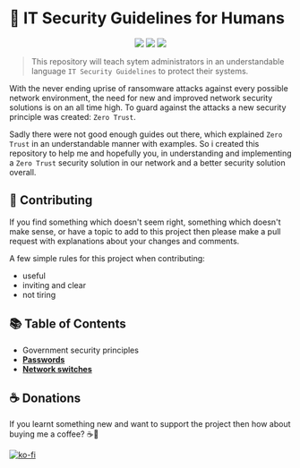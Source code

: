 # :guard: IT Security Guidelines for Humans




<p align="center">
<img src="https://img.shields.io/badge/MADE%20WITH-LOVE%20%F0%9F%92%9B-orange"/>
<img src="https://img.shields.io/badge/MADE%20FOR-HUMANS%20%F0%9F%91%A9%F0%9F%A7%91-blue"/>
<a href="https://hits.seeyoufarm.com"><img src="https://hits.seeyoufarm.com/api/count/incr/badge.svg?url=https%3A%2F%2Fgithub.com%2FNeocky%2FIT-Security-for-Humans&count_bg=%2379C83D&title_bg=%23555555&icon=&icon_color=%23E7E7E7&title=HITS&edge_flat=false"/></a>
</p>

> This repository will teach sytem administrators in an understandable language `IT Security Guidelines` to protect
> their systems.

With the never ending uprise of ransomware attacks against every possible network environment, the need for new and 
improved network security solutions is on an all time high. To guard against the attacks a new security principle was
created: `Zero Trust`.

Sadly there were not good enough guides out there, which explained `Zero Trust` in an understandable manner with
examples. So i created this repository to help me and hopefully you, in understanding and implementing a `Zero Trust`
security solution in our network and a better security solution overall.


## :pencil: Contributing
If you find something which doesn't seem right, something which doesn't make sense, or have a topic to add to this
project then please make a pull request with explanations about your changes and comments.

A few simple rules for this project when contributing:
- useful
- inviting and clear
- not tiring


## :books: Table of Contents
- Government security principles
- **[Passwords](/Topics/Passwords.md)**
- **[Network switches](/Topics/Network%20switches.md)**


## :coffee: Donations
If you learnt something new and want to support the project then how about buying me a coffee? :coffee::brown_heart:

[![ko-fi](https://ko-fi.com/img/githubbutton_sm.svg)](https://ko-fi.com/Y8Y1CKZ43)

